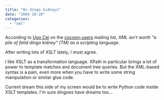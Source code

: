 ```yaml
---
title: "On dingo kidneys"
date: "2003-10-28"
categories: 
  - "xml"
---
```


According to [Ugo Cei](http://www.beblogging.com/blog/) on the [cocoon-users](http://marc.theaimsgroup.com/?l=xml-cocoon-users&m=106729455927629&w=2) mailing list, _XML isn't worth "a pile of fetid dingo kidney" (TM) as a scripting language_.

After writing lots of XSLT lately, I must agree.

I like XSLT as a transformation language. XPath in particular brings a lot of power to template matches and document tree queries. But the XML-based syntax is a pain, even more when you have to write some string manipulation or similar glue code.

Current dream this side of my screen would be to write Python code inside XSLT templates. I'm sure dingoes have dreams too...
